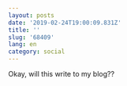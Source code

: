 ```yaml
---
layout: posts
date: '2019-02-24T19:00:09.831Z'
title: ''
slug: '68409'
lang: en
category: social
---
```

Okay, will this write to my blog??
